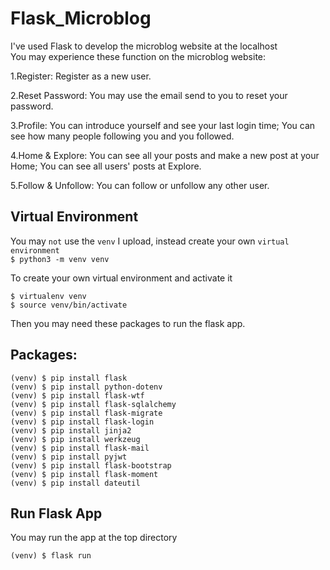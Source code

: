 # Flask_Microblog
I've used Flask to develop the microblog website at the localhost  
You may experience these function on the microblog website:  

1.Register: Register as a new user.  

2.Reset Password: You may use the email send to you to reset your password.  

3.Profile: You can introduce yourself and see your last login time; You can see how many people following you and you followed.   

4.Home & Explore: You can see all your posts and make a new post at your Home; You can see all users' posts at Explore.  

5.Follow & Unfollow: You can follow or unfollow any other user.  
## Virtual Environment
You may `not` use the `venv` I upload, instead create your own `virtual environment`        
```$ python3 -m venv venv```              

To create your own virtual environment and activate it       
```
$ virtualenv venv
$ source venv/bin/activate
```        

Then you may need these packages to run the flask app.
## Packages:
```
(venv) $ pip install flask
(venv) $ pip install python-dotenv
(venv) $ pip install flask-wtf
(venv) $ pip install flask-sqlalchemy
(venv) $ pip install flask-migrate
(venv) $ pip install flask-login
(venv) $ pip install jinja2
(venv) $ pip install werkzeug
(venv) $ pip install flask-mail
(venv) $ pip install pyjwt
(venv) $ pip install flask-bootstrap
(venv) $ pip install flask-moment
(venv) $ pip install dateutil
```
## Run Flask App
You may run the app at the top directory
```
(venv) $ flask run
```
